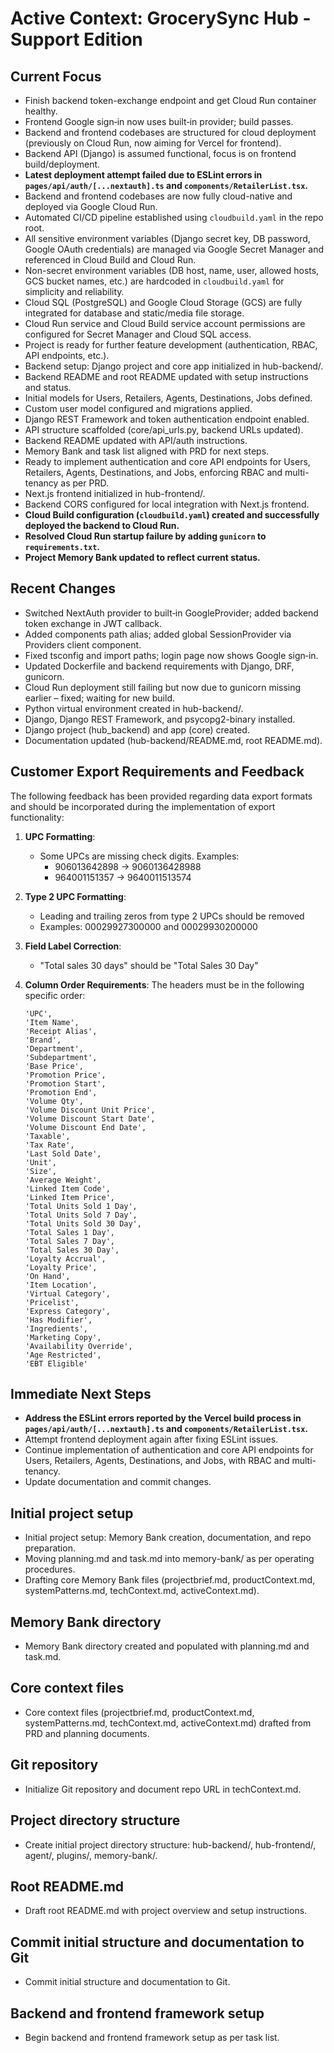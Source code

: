 # Active Context: GrocerySync Hub - Support Edition

## Current Focus
- Finish backend token-exchange endpoint and get Cloud Run container healthy.
- Frontend Google sign‑in now uses built‑in provider; build passes.
- Backend and frontend codebases are structured for cloud deployment (previously on Cloud Run, now aiming for Vercel for frontend).
- Backend API (Django) is assumed functional, focus is on frontend build/deployment.
- **Latest deployment attempt failed due to ESLint errors in `pages/api/auth/[...nextauth].ts` and `components/RetailerList.tsx`.**
- Backend and frontend codebases are now fully cloud-native and deployed via Google Cloud Run.
- Automated CI/CD pipeline established using `cloudbuild.yaml` in the repo root.
- All sensitive environment variables (Django secret key, DB password, Google OAuth credentials) are managed via Google Secret Manager and referenced in Cloud Build and Cloud Run.
- Non-secret environment variables (DB host, name, user, allowed hosts, GCS bucket names, etc.) are hardcoded in `cloudbuild.yaml` for simplicity and reliability.
- Cloud SQL (PostgreSQL) and Google Cloud Storage (GCS) are fully integrated for database and static/media file storage.
- Cloud Run service and Cloud Build service account permissions are configured for Secret Manager and Cloud SQL access.
- Project is ready for further feature development (authentication, RBAC, API endpoints, etc.).
- Backend setup: Django project and core app initialized in hub-backend/.
- Backend README and root README updated with setup instructions and status.
- Initial models for Users, Retailers, Agents, Destinations, Jobs defined.
- Custom user model configured and migrations applied.
- Django REST Framework and token authentication endpoint enabled.
- API structure scaffolded (core/api_urls.py, backend URLs updated).
- Backend README updated with API/auth instructions.
- Memory Bank and task list aligned with PRD for next steps.
- Ready to implement authentication and core API endpoints for Users, Retailers, Agents, Destinations, and Jobs, enforcing RBAC and multi-tenancy as per PRD.
- Next.js frontend initialized in hub-frontend/.
- Backend CORS configured for local integration with Next.js frontend.
- **Cloud Build configuration (`cloudbuild.yaml`) created and successfully deployed the backend to Cloud Run.**
- **Resolved Cloud Run startup failure by adding `gunicorn` to `requirements.txt`.**
- **Project Memory Bank updated to reflect current status.**

## Recent Changes
- Switched NextAuth provider to built‑in GoogleProvider; added backend token exchange in JWT callback.
- Added components path alias; added global SessionProvider via Providers client component.
- Fixed tsconfig and import paths; login page now shows Google sign‑in.
- Updated Dockerfile and backend requirements with Django, DRF, gunicorn.
- Cloud Run deployment still failing but now due to gunicorn missing earlier – fixed; waiting for new build.
- Python virtual environment created in hub-backend/.
- Django, Django REST Framework, and psycopg2-binary installed.
- Django project (hub_backend) and app (core) created.
- Documentation updated (hub-backend/README.md, root README.md).

## Customer Export Requirements and Feedback
The following feedback has been provided regarding data export formats and should be incorporated during the implementation of export functionality:

1. **UPC Formatting**:
   - Some UPCs are missing check digits. Examples:
     - 906013642898 → 9060136428988
     - 964001151357 → 9640011513574

2. **Type 2 UPC Formatting**:
   - Leading and trailing zeros from type 2 UPCs should be removed
   - Examples: 00029927300000 and 00029930200000

3. **Field Label Correction**:
   - "Total sales 30 days" should be "Total Sales 30 Day"

4. **Column Order Requirements**:
   The headers must be in the following specific order:
   ```
   'UPC',
   'Item Name',
   'Receipt Alias',
   'Brand',
   'Department',
   'Subdepartment',
   'Base Price',
   'Promotion Price',
   'Promotion Start',
   'Promotion End',
   'Volume Qty',
   'Volume Discount Unit Price',
   'Volume Discount Start Date',
   'Volume Discount End Date',
   'Taxable',
   'Tax Rate',
   'Last Sold Date',
   'Unit',
   'Size',
   'Average Weight',
   'Linked Item Code',
   'Linked Item Price',
   'Total Units Sold 1 Day',
   'Total Units Sold 7 Day',
   'Total Units Sold 30 Day',
   'Total Sales 1 Day',
   'Total Sales 7 Day',
   'Total Sales 30 Day',
   'Loyalty Accrual',
   'Loyalty Price',
   'On Hand',
   'Item Location',
   'Virtual Category',
   'Pricelist',
   'Express Category',
   'Has Modifier',
   'Ingredients',
   'Marketing Copy',
   'Availability Override',
   'Age Restricted',
   'EBT Eligible'
   ```

## Immediate Next Steps
- **Address the ESLint errors reported by the Vercel build process in `pages/api/auth/[...nextauth].ts` and `components/RetailerList.tsx`.**
- Attempt frontend deployment again after fixing ESLint issues.
- Continue implementation of authentication and core API endpoints for Users, Retailers, Agents, Destinations, and Jobs, with RBAC and multi-tenancy.
- Update documentation and commit changes.

## Initial project setup
- Initial project setup: Memory Bank creation, documentation, and repo preparation.
- Moving planning.md and task.md into memory-bank/ as per operating procedures.
- Drafting core Memory Bank files (projectbrief.md, productContext.md, systemPatterns.md, techContext.md, activeContext.md).

## Memory Bank directory
- Memory Bank directory created and populated with planning.md and task.md.

## Core context files
- Core context files (projectbrief.md, productContext.md, systemPatterns.md, techContext.md, activeContext.md) drafted from PRD and planning documents.

## Git repository
- Initialize Git repository and document repo URL in techContext.md.

## Project directory structure
- Create initial project directory structure: hub-backend/, hub-frontend/, agent/, plugins/, memory-bank/.

## Root README.md
- Draft root README.md with project overview and setup instructions.

## Commit initial structure and documentation to Git
- Commit initial structure and documentation to Git.

## Backend and frontend framework setup
- Begin backend and frontend framework setup as per task list. 